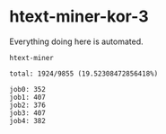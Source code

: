 # htext-miner-kor-3

Everything doing here is automated.

```
htext-miner

total: 1924/9855 (19.52308472856418%)

job0: 352
job1: 407
job2: 376
job3: 407
job4: 382
```
